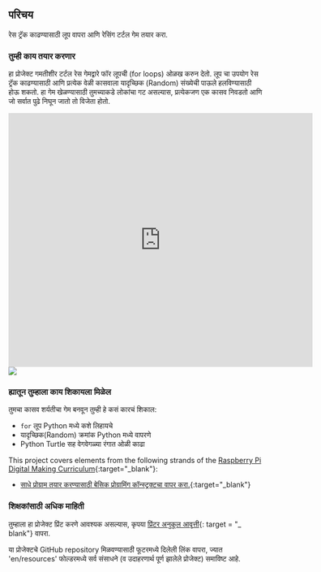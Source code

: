 ## परिचय

रेस ट्रॅक काढण्यासाठी लूप वापरा आणि रेसिंग टर्टल गेम तयार करा.

### तुम्ही काय तयार करणार

हा प्रोजेक्ट गमतीशीर टर्टल रेस गेमद्वारे फॉर लूपची (for loops) ओळख करुन देतो. लूप चा उपयोग रेस ट्रॅक काढण्यासाठी आणि प्रत्येक वेळी कासवाला यादृच्छिक (Random) संख्येची पाऊले हलविण्यासाठी होऊ शकतो. हा गेम खेळण्यासाठी तुमच्याकडे लोकांचा गट असल्यास, प्रत्येकजण एक कासव निवडतो आणि जो सर्वात पुढे निघून जातो तो विजेता होतो.

<div class="trinket">
  <iframe src="https://trinket.io/embed/python/9339862606?outputOnly=true&start=result" width="600" height="500" frameborder="0" marginwidth="0" marginheight="0" allowfullscreen>
  </iframe>
  <img src="images/race-finished.png">
</div>

### ह्यातून तुम्हाला काय शिकायला मिळेल

तुमचा कासव शर्यतीचा गेम बनवून तुम्ही हे कसं कारचं शिकाल:

+ `for` लूप Python मध्ये कशे लिहायचे
+ यादृच्छिक(Random) क्रमांक Python मध्ये वापरणे
+ Python Turtle सह वेगवेगळ्या रंगात ओळी काढा

This project covers elements from the following strands of the [Raspberry Pi Digital Making Curriculum](https://rpf.io/curriculum){:target="_blank"}:

+ [साधे प्रोग्राम तयार करण्यासाठी बेसिक प्रोग्रामिंग कॉन्स्ट्रक्टचा वापर करा.](https://www.raspberrypi.org/curriculum/programming/creator/){:target="_blank"}

### शिक्षकांसाठी अधिक माहिती

तुम्हाला हा प्रोजेक्ट प्रिंट करणे आवश्यक असल्यास, कृपया [प्रिंटर अनुकूल आवृत्ती](https://projects.raspberrypi.org/en/projects/turtle-race/print){: target = "_ blank"} वापरा.

या प्रोजेक्टचे GitHub repository मिळवण्यासाठी फूटरमध्ये दिलेली लिंक वापरा, ज्यात 'en/resources' फोल्डरमध्ये सर्व संसाधने (व उदाहरणार्थ पूर्ण झालेले प्रोजेक्ट) समाविष्ट आहे.